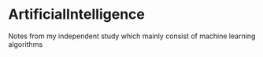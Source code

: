# ArtificialIntelligence
Notes from my independent study which mainly consist of machine learning algorithms
